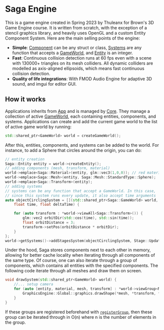 # Saga Engine

This is a game engine created in Spring 2023 by Thuleanx for Brown's 3D Game Engine course.
It is written from scratch, with the exception of a stencil graphics library, and heavily uses
OpenGL and a custom Entity Component System.
Here are the main selling points of the engine:
- __Simple__: [Component](#component) can be any struct or class, [Systems](#systems) are any function that accepts a [GameWorld](#Saga::GameWorld), 
and [Entity](#Saga::entity_type) is an integer.
- __Fast__: Continuous collision detection runs at 60 fps even with a scene with 130000+ triangles on its mesh colliders.
All dynamic colliders are modelled as axis-aligned ellipsoids, which means fast continuous collision detection.
- __Quality of life integrations__: With FMOD Audio Engine for adaptive 3D sound, and imgui for editor GUI.

## How it works

Applications inherits from [App](#Saga::App) and is managed by [Core](#Saga::Core).
They manage a collection of active [GameWorld](#Saga::GameWorld), each containing entities, components, and systems.
Applications can create and add the current game world to the list of active game world by running:
```cpp
std::shared_ptr<GameWorld> world = createGameWorld();
```
After this, entities, components, and systems can be added to the world.
For instance, to add a Sphere that circles around the origin, you can do:
```cpp
// entity creation
Saga::Entity entity = world->createEntity();
// adding components (mesh, transform, material)
world->emplace<Saga::Material>(entity, glm::vec3(1,0,0)); // red material
world->emplace<Saga::Mesh>(entity, Saga::Mesh::StandardType::Sphere);
world->emplace<Saga::Transform>(entity);
// adding systems
// systems can be any function that accept a GameWorld. In this case, 
// since this system runs every update, it also accept time arguments
auto objectCirclingSystem = [](std::shared_ptr<Saga::GameWorld> world, 
    float time, float deltaTime) {

    for (auto transform : *world->viewAll<Saga::Transform>()) {
        glm::vec2 orbitDir(std::cos(time), std::sin(time));
        float orbitDistance = 3;
        transform->setPos(orbitDistance * orbitDir);
    }
};
world->getSystems()->addStagesSystem(objectCirclingSystem, Stage::Update);
```
Under the hood, Saga stores components next to each other in memory, allowing for better cache locality
when iterating through all components of the same type.
Of course, one can also iterate through a group of components, which contains all entities with the specified components.
The following code iterate through all meshes and draw them on screen.
```cpp
void drawSystem(std::shared_ptr<GameWorld> world) {
    //... setup camera
    for (auto [entity, material, mesh, transform] : *world->viewGroup<Material, Mesh, Transform>()) {
        GraphicsEngine::Global::graphics.drawShape(*mesh, *transform, *material);
    }
}
```
If these groups are registered beforehand with [`registerGroup`](#Saga::GameWorld::registerGroup), then these group can be iterated through in O(n) where n is the number of elements in the group.
